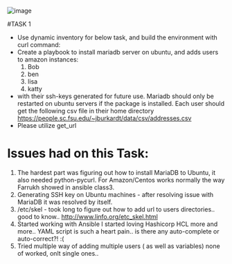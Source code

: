

![image](https://user-images.githubusercontent.com/84157053/130389799-65c28d60-d7d6-4361-b1a1-8fca1c500555.png)

#TASK 1

+ Use dynamic inventory for below task, and build the environment with curl command: 
+ Create a playbook to install mariadb server on ubuntu, and adds users to amazon instances:
	1. Bob 
	2. ben 
	3. lisa
	4. katty
+ with their ssh-keys generated for future use. Mariadb should only be restarted on ubuntu servers if the package is installed. Each user should get the following csv file in their home directory  https://people.sc.fsu.edu/~jburkardt/data/csv/addresses.csv
+ Please utilize get_url 


# Issues had on this Task:

1. The hardest part was figuring out how to install MariaDB to Ubuntu, it also needed python-pycurl. For Amazon/Centos works normally the way Farrukh showed in ansible class3.
2. Generating SSH key on Ubuntu machines - after resolving issue with MariaDB it was resolved by itself.
3. /etc/skel  - took long to figure out how to add url to users directories.. good to know.. http://www.linfo.org/etc_skel.html 
4. Started working with Ansible I started loving Hashicorp HCL more and more.. YAML script is such a heart pain.. is there any auto-complete or auto-correct?! :(
5. Tried multiple way of adding multiple users ( as well as variables) none of worked, onlt single ones..


